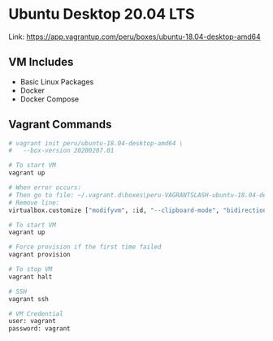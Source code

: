 # Ubuntu Desktop 20.04 LTS

Link: https://app.vagrantup.com/peru/boxes/ubuntu-18.04-desktop-amd64

## VM Includes

- Basic Linux Packages
- Docker
- Docker Compose

## Vagrant Commands

```bash
# vagrant init peru/ubuntu-18.04-desktop-amd64 \
#   --box-version 20200207.01

# To start VM
vagrant up

# When error occurs:
# Then go to file: ~/.vagrant.d\boxes\peru-VAGRANTSLASH-ubuntu-18.04-desktop-amd64\20200207.01\virtualbox
# Remove line: 
virtualbox.customize ["modifyvm", :id, "--clipboard-mode", "bidirectional"]

# To start VM
vagrant up

# Force provision if the first time failed
vagrant provision

# To stop VM 
vagrant halt

# SSH
vagrant ssh

# VM Credential
user: vagrant
password: vagrant
```
